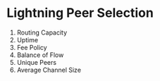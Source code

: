 # Lightning Peer Selection

1. Routing Capacity
2. Uptime
3. Fee Policy
4. Balance of Flow
5. Unique Peers
6. Average Channel Size

